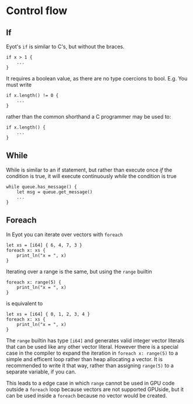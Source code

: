 # Control flow

## If

Eyot's `if` is similar to C's, but without the braces.

```
if x > 1 {
    ...
}
```

It requires a boolean value, as there are no type coercions to bool. E.g. You must write

```
if x.length() != 0 {
    ...
}
```

rather than the common shorthand a C programmer may be used to:

```
if x.length() {
    ...
}
```

## While

While is similar to an if statement, but rather than execute once *if* the condition is true, it will execute continuously *while* the condition is true

```
while queue.has_message() {
    let msg = queue.get_message()
    ...
}
```

## Foreach

In Eyot you can iterate over vectors with `foreach`

```
let xs = [i64] { 6, 4, 7, 3 }
foreach x: xs {
    print_ln("x = ", x)
}
```

Iterating over a range is the same, but using the `range` builtin

```
foreach x: range(5) {
    print_ln("x = ", x)
}
```

is equivalent to

```
let xs = [i64] { 0, 1, 2, 3, 4 }
foreach x: xs {
    print_ln("x = ", x)
}
```

The `range` builtin has type `[i64]` and generates valid integer vector literals that can be used like any other vector literal.
However there is a special case in the compiler to expand the iteration in `foreach x: range(5)` to a simple and efficent loop rather than heap allocating a vector.
It is recommended to write it that way, rather than assigning `range(5)` to a separate variable, if you can.

This leads to a edge case in which `range` cannot be used in GPU code outside a `foreach` loop because vectors are not supported GPUside, but it can be used inside a `foreach` because no vector would be created.


